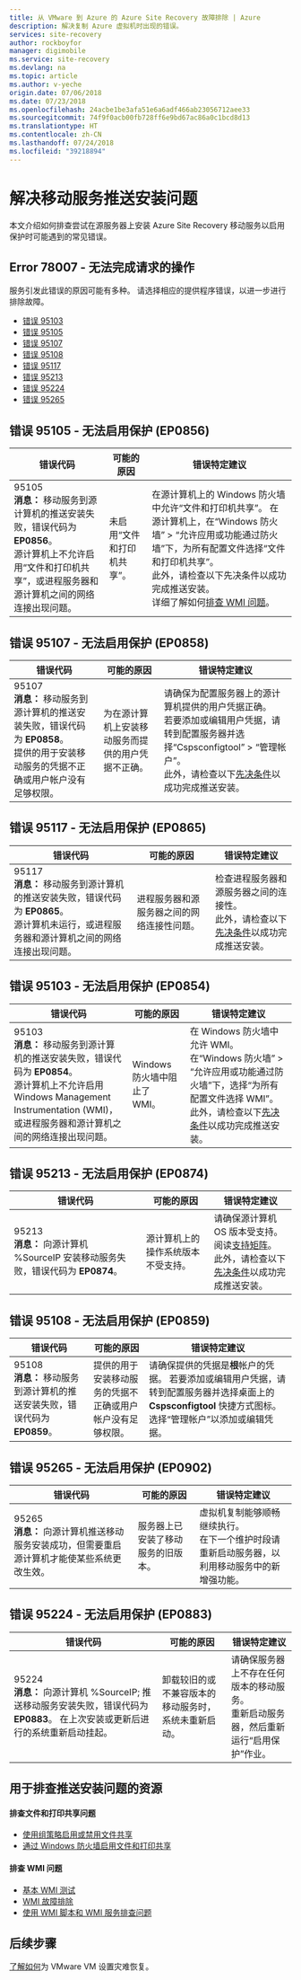 ```yaml
---
title: 从 VMware 到 Azure 的 Azure Site Recovery 故障排除 | Azure
description: 解决复制 Azure 虚拟机时出现的错误。
services: site-recovery
author: rockboyfor
manager: digimobile
ms.service: site-recovery
ms.devlang: na
ms.topic: article
ms.author: v-yeche
origin.date: 07/06/2018
ms.date: 07/23/2018
ms.openlocfilehash: 24acbe1be3afa51e6a6adf466ab23056712aee33
ms.sourcegitcommit: 74f9f0acb00fb728ff6e9bd67ac86a0c1bcd8d13
ms.translationtype: HT
ms.contentlocale: zh-CN
ms.lasthandoff: 07/24/2018
ms.locfileid: "39218894"
---
```

# <a name="troubleshoot-mobility-service-push-installation-issues"></a>解决移动服务推送安装问题

本文介绍如何排查尝试在源服务器上安装 Azure Site Recovery 移动服务以启用保护时可能遇到的常见错误。

## <a name="error-78007---the-requested-operation-could-not-be-completed"></a>Error 78007 - 无法完成请求的操作
服务引发此错误的原因可能有多种。 请选择相应的提供程序错误，以进一步进行排除故障。

* [错误 95103](#error-95103---protection-could-not-be-enabled-ep0854) 
* [错误 95105](#error-95105---protection-could-not-be-enabled-ep0856) 
* [错误 95107](#error-95107---protection-could-not-be-enabled-ep0858) 
* [错误 95108](#error-95108---protection-could-not-be-enabled-ep0859) 
* [错误 95117](#error-95117---protection-could-not-be-enabled-ep0865) 
* [错误 95213](#error-95213---protection-could-not-be-enabled-ep0874) 
* [错误 95224](#error-95224---protection-could-not-be-enabled-ep0883) 
* [错误 95265](#error-95265---protection-could-not-be-enabled-ep0902) 

## <a name="error-95105---protection-could-not-be-enabled-ep0856"></a>错误 95105 - 无法启用保护 (EP0856)

错误代码 | 可能的原因 | **错误特定建议**
--- | --- | ---
95105 </br>**消息：** 移动服务到源计算机的推送安装失败，错误代码为 **EP0856**。 <br> 源计算机上不允许启用“文件和打印机共享”，或进程服务器和源计算机之间的网络连接出现问题。| 未启用“文件和打印机共享”。 | 在源计算机上的 Windows 防火墙中允许“文件和打印机共享”。 在源计算机上，在“Windows 防火墙” > “允许应用或功能通过防火墙”下，为所有配置文件选择“文件和打印机共享”。 </br> 此外，请检查以下先决条件以成功完成推送安装。<br> 详细了解如何[排查 WMI 问题](#troubleshoot-wmi-issues)。

## <a name="error-95107---protection-could-not-be-enabled-ep0858"></a>错误 95107 - 无法启用保护 (EP0858)

错误代码 | 可能的原因 | **错误特定建议**
--- | --- | ---
95107 </br>**消息：** 移动服务到源计算机的推送安装失败，错误代码为 **EP0858**。 <br> 提供的用于安装移动服务的凭据不正确或用户帐户没有足够权限。 | 为在源计算机上安装移动服务而提供的用户凭据不正确。 | 请确保为配置服务器上的源计算机提供的用户凭据正确。 <br> 若要添加或编辑用户凭据，请转到配置服务器并选择“Cspsconfigtool” > “管理帐户”。 </br> 此外，请检查以下[先决条件](vmware-azure-install-mobility-service.md#install-mobility-service-by-push-installation-from-azure-site-recovery)以成功完成推送安装。

## <a name="error-95117---protection-could-not-be-enabled-ep0865"></a>错误 95117 - 无法启用保护 (EP0865)

错误代码 | 可能的原因 | **错误特定建议**
--- | --- | ---
95117 </br>**消息：** 移动服务到源计算机的推送安装失败，错误代码为 **EP0865**。 <br> 源计算机未运行，或进程服务器和源计算机之间的网络连接出现问题。 | 进程服务器和源服务器之间的网络连接性问题。 | 检查进程服务器和源服务器之间的连接性。 </br> 此外，请检查以下[先决条件](vmware-azure-install-mobility-service.md#install-mobility-service-by-push-installation-from-azure-site-recovery)以成功完成推送安装。|

## <a name="error-95103---protection-could-not-be-enabled-ep0854"></a>错误 95103 - 无法启用保护 (EP0854)

错误代码 | 可能的原因 | **错误特定建议**
--- | --- | ---
95103 </br>**消息：** 移动服务到源计算机的推送安装失败，错误代码为 **EP0854**。 <br> 源计算机上不允许启用 Windows Management Instrumentation (WMI)，或进程服务器和源计算机之间的网络连接出现问题。| Windows 防火墙中阻止了 WMI。 | 在 Windows 防火墙中允许 WMI。 在“Windows 防火墙” > “允许应用或功能通过防火墙”下，选择“为所有配置文件选择 WMI”。 </br> 此外，请检查以下[先决条件](vmware-azure-install-mobility-service.md#install-mobility-service-by-push-installation-from-azure-site-recovery)以成功完成推送安装。|

## <a name="error-95213---protection-could-not-be-enabled-ep0874"></a>错误 95213 - 无法启用保护 (EP0874)

错误代码 | 可能的原因 | **错误特定建议**
--- | --- | ---
95213 </br>**消息：** 向源计算机 %SourceIP 安装移动服务失败，错误代码为 **EP0874**。 <br> | 源计算机上的操作系统版本不受支持。 <br>| 请确保源计算机 OS 版本受支持。 阅读[支持矩阵](https://aka.ms/asr-os-support)。 </br> 此外，请检查以下[先决条件](https://aka.ms/pushinstallerror)以成功完成推送安装。| 

## <a name="error-95108---protection-could-not-be-enabled-ep0859"></a>错误 95108 - 无法启用保护 (EP0859)

错误代码 | 可能的原因 | **错误特定建议**
--- | --- | ---
95108 </br>**消息：** 移动服务到源计算机的推送安装失败，错误代码为 **EP0859**。 <br>| 提供的用于安装移动服务的凭据不正确或用户帐户没有足够权限。 <br>| 请确保提供的凭据是**根**帐户的凭据。 若要添加或编辑用户凭据，请转到配置服务器并选择桌面上的 **Cspsconfigtool** 快捷方式图标。 选择“管理帐户”以添加或编辑凭据。|

## <a name="error-95265---protection-could-not-be-enabled-ep0902"></a>错误 95265 - 无法启用保护 (EP0902)

错误代码 | 可能的原因 | **错误特定建议**
--- | --- | ---
95265 </br>**消息：** 向源计算机推送移动服务安装成功，但需要重启源计算机才能使某些系统更改生效。 <br>| 服务器上已安装了移动服务的旧版本。| 虚拟机复制能够顺畅继续执行。<br> 在下一个维护时段请重新启动服务器，以利用移动服务中的新增强功能。|

## <a name="error-95224---protection-could-not-be-enabled-ep0883"></a>错误 95224 - 无法启用保护 (EP0883)

错误代码 | 可能的原因 | **错误特定建议**
--- | --- | ---
95224 </br>**消息：** 向源计算机 %SourceIP; 推送移动服务安装失败，错误代码为 **EP0883**。 在上次安装或更新后进行的系统重新启动挂起。| 卸载较旧的或不兼容版本的移动服务时，系统未重新启动。| 请确保服务器上不存在任何版本的移动服务。 <br> 重新启动服务器，然后重新运行“启用保护”作业。|

## <a name="resource-to-troubleshoot-push-installation-problems"></a>用于排查推送安装问题的资源

#### <a name="troubleshoot-file-and-print-sharing-issues"></a>排查文件和打印共享问题
* [使用组策略启用或禁用文件共享](https://technet.microsoft.com/library/cc754359(v=ws.10).aspx)
* [通过 Windows 防火墙启用文件和打印共享](https://technet.microsoft.com/library/ff633412(v=ws.10).aspx)

#### <a name="troubleshoot-wmi-issues"></a>排查 WMI 问题
* [基本 WMI 测试](https://blogs.technet.microsoft.com/askperf/2007/06/22/basic-wmi-testing/)
* [WMI 故障排除](https://msdn.microsoft.com/library/aa394603(v=vs.85).aspx)
* [使用 WMI 脚本和 WMI 服务排查问题](https://technet.microsoft.com/library/ff406382.aspx#H22)

## <a name="next-steps"></a>后续步骤

[了解如何](vmware-azure-tutorial.md)为 VMware VM 设置灾难恢复。
<!--Update_Description: update meta properties, wording update, update link -->
